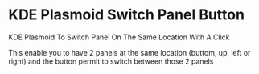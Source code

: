# KDE Plasmoid Switch Panel Button

KDE Plasmoid To Switch Panel On The Same Location With A Click 

This enable you to have 2 panels at the same location (buttom, up, left or right) and the button permit to switch between those 2 panels 
